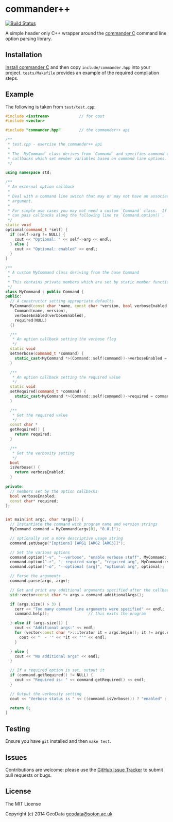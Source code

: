 # commander++

[![Build Status](https://secure.travis-ci.org/geo-data/commander-cpp.png)](http://travis-ci.org/geo-data/commander-cpp)

A simple header only C++ wrapper around the
[commander C](https://github.com/clibs/commander) command line option parsing
library.

## Installation

[Install commander C](https://github.com/clibs/commander/blob/master/Readme.md#installation)
and then copy `include/commander.hpp` into your project.  `tests/Makefile`
provides an example of the required compliation steps.

## Example

The following is taken from `test/test.cpp`:

```cpp
#include <iostream>             // for cout
#include <vector>

#include "commander.hpp"        // the commander++ api

/**
 * test.cpp - exercise the commander++ api
 *
 * The `MyCommand` class derives from `Command` and specifies command option
 * callbacks which set member variables based on command line options.
 */

using namespace std;

/**
 * An external option callback
 *
 * Deal with a command line switch that may or may not have an associated
 * argument.
 *
 * For simple use cases you may not need a custom `Command` class.  If so you
 * can pass callbacks along the following line to `Command.option()`.
 */
static void
optional(command_t *self) {
  if (self->arg != NULL) {
    cout << "Optional: " << self->arg << endl;
  } else {
    cout << "Optional: enabled" << endl;
  }
}

/**
 * A custom MyCommand class deriving from the base Command
 *
 * This contains private members which are set by static member functions.
 */
class MyCommand : public Command {
public:
  // A constructor setting appropriate defaults
  MyCommand(const char *name, const char *version, bool verboseEnabled = false) :
    Command(name, version),
    verboseEnabled(verboseEnabled),
    required(NULL)
  {}

  /**
   * An option callback setting the verbose flag
   */
  static void
  setVerbose(command_t *command) {
    static_cast<MyCommand *>(Command::self(command))->verboseEnabled = true;
  }

  /**
   * An option callback setting the required value
   */
  static void
  setRequired(command_t *command) {
    static_cast<MyCommand *>(Command::self(command))->required = command->arg;
  }

  /**
   * Get the required value
   */
  const char *
  getRequired() {
    return required;
  }  

  /**
   * Get the verbosity setting
   */
  bool
  isVerbose() {
    return verboseEnabled;
  }
  
private:
  // members set by the option callbacks
  bool verboseEnabled;
  const char* required;
};


int main(int argc, char *argv[]) {
  // Instantiate the command with program name and version strings
  MyCommand command = MyCommand(argv[0], "0.0.1");

  // optionally set a more descriptive usage string
  command.setUsage("[options] [ARG1 [ARG2 [ARG3]]");

  // Set the various options
  command.option("-v", "--verbose", "enable verbose stuff", MyCommand::setVerbose);
  command.option("-r", "--required <arg>", "required arg", MyCommand::setRequired);
  command.option("-o", "--optional [arg]", "optional arg", optional);

  // Parse the arguments
  command.parse(argc, argv);

  // Get and print any additional arguments specified after the callbacks
  std::vector<const char *> args = command.additionalArgs();

  if (args.size() > 3) {
    cerr << "Too many command line arguments were specified" << endl;
    command.help();                 // this exits the program

  } else if (args.size()) {
    cout << "Additional args:" << endl;
    for (vector<const char *>::iterator it = args.begin(); it != args.end(); ++it) {
      cout << "  - '" << *it << "'" << endl;
    }

  } else {
    cout << "No additional args" << endl;
  }

  // If a required option is set, output it
  if (command.getRequired() != NULL) {
    cout << "Required is: " << command.getRequired() << endl;
  }

  // Output the verbosity setting
  cout << "Verbose status is " << ((command.isVerbose()) ? "enabled" : "disabled") << endl;

  return 0;
}
```

## Testing

Ensure you have `git` installed and then `make test`.

## Issues

Contributions are welcome: please use the
[GitHub Issue Tracker](https://github.com/geo-data/commander-cpp/issues) to
submit pull requests or bugs.

## License

The MIT License

Copyright (c) 2014 GeoData <geodata@soton.ac.uk>

